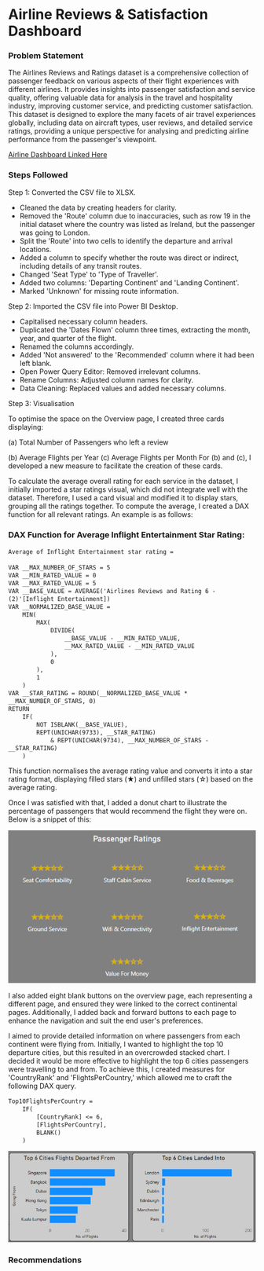 # Airline Reviews & Satisfaction Dashboard

### Problem Statement

The Airlines Reviews and Ratings dataset is a comprehensive collection of passenger feedback on various aspects of their flight experiences with different airlines. It provides insights into passenger satisfaction and service quality, offering valuable data for analysis in the travel and hospitality industry, improving customer service, and predicting customer satisfaction. This dataset is designed to explore the many facets of air travel experiences globally, including data on aircraft types, user reviews, and detailed service ratings, providing a unique perspective for analysing and predicting airline performance from the passenger's viewpoint.

[Airline Dashboard Linked Here](https://app.powerbi.com/view?r=eyJrIjoiMGM2MWRiYzctNzMxOC00Njk5LTg4NmQtZWM4ODQwM2E3ZjNjIiwidCI6IjAzNzUxNDY2LTM4YzItNDFmYi1iOTgwLTFhMjE2Zjc5YjU0MyJ9)

### Steps Followed

Step 1: Converted the CSV file to XLSX.
  -  Cleaned the data by creating headers for clarity.
  -  Removed the 'Route' column due to inaccuracies, such as row 19 in the initial dataset where the country was listed as Ireland, but the passenger was going to London.
  -  Split the 'Route' into two cells to identify the departure and arrival locations.
  -  Added a column to specify whether the route was direct or indirect, including details of any transit routes.
  -  Changed 'Seat Type' to 'Type of Traveller'.
  -  Added two columns: 'Departing Continent' and 'Landing Continent'.
  -  Marked 'Unknown' for missing route information.

 Step 2: Imported the CSV file into Power BI Desktop.
  -  Capitalised necessary column headers.
  -  Duplicated the 'Dates Flown' column three times, extracting the month, year, and quarter of the flight.
  -  Renamed the columns accordingly.
  -  Added 'Not answered' to the 'Recommended' column where it had been left blank.
  -  Open Power Query Editor: Removed irrelevant columns.
  -   Rename Columns: Adjusted column names for clarity.
  -   Data Cleaning: Replaced values and added necessary columns.

Step 3: Visualisation
 
  To optimise the space on the Overview page, I created three cards displaying:
  
  (a) Total Number of Passengers who left a review
  
  (b) Average Flights per Year
  (c) Average Flights per Month
For (b) and (c), I developed a new measure to facilitate the creation of these cards.

To calculate the average overall rating for each service in the dataset, I initially imported a star ratings visual, which did not integrate well with the dataset. Therefore, I used a card visual and modified it to display stars, grouping all the ratings together. To compute the average, I created a DAX function for all relevant ratings. An example is as follows:

### DAX Function for Average Inflight Entertainment Star Rating:
```DAX
Average of Inflight Entertainment star rating = 

VAR __MAX_NUMBER_OF_STARS = 5
VAR __MIN_RATED_VALUE = 0
VAR __MAX_RATED_VALUE = 5
VAR __BASE_VALUE = AVERAGE('Airlines Reviews and Rating 6 - (2)'[Inflight Entertainment])
VAR __NORMALIZED_BASE_VALUE =
    MIN(
        MAX(
            DIVIDE(
                __BASE_VALUE - __MIN_RATED_VALUE,
                __MAX_RATED_VALUE - __MIN_RATED_VALUE
            ),
            0
        ),
        1
    )
VAR __STAR_RATING = ROUND(__NORMALIZED_BASE_VALUE * __MAX_NUMBER_OF_STARS, 0)
RETURN
    IF(
        NOT ISBLANK(__BASE_VALUE),
        REPT(UNICHAR(9733), __STAR_RATING)
            & REPT(UNICHAR(9734), __MAX_NUMBER_OF_STARS - __STAR_RATING)
    )
```

This function normalises the average rating value and converts it into a star rating format, displaying filled stars (★) and unfilled stars (☆) based on the average rating.

Once I was satisfied with that, I added a donut chart to illustrate the percentage of passengers that would recommend the flight they were on.  Below is a snippet of this:

![Screenshot](PassengersRatings.PNG)

I also added eight blank buttons on the overview page, each representing a different page, and ensured they were linked to the correct continental pages. Additionally, I added back and forward buttons to each page to enhance the navigation and suit the end user's preferences.

I aimed to provide detailed information on where passengers from each continent were flying from. Initially, I wanted to highlight the top 10 departure cities, but this resulted in an overcrowded stacked chart. I decided it would be more effective to highlight the top 6 cities passengers were travelling to and from. To achieve this, I created measures for 'CountryRank' and 'FlightsPerCountry,' which allowed me to craft the following DAX query.

```DAX
Top10FlightsPerCountry = 
    IF(
        [CountryRank] <= 6, 
        [FlightsPerCountry], 
        BLANK()
    )
```

![Screenshot](CaptureExample.PNG)


### Recommendations
